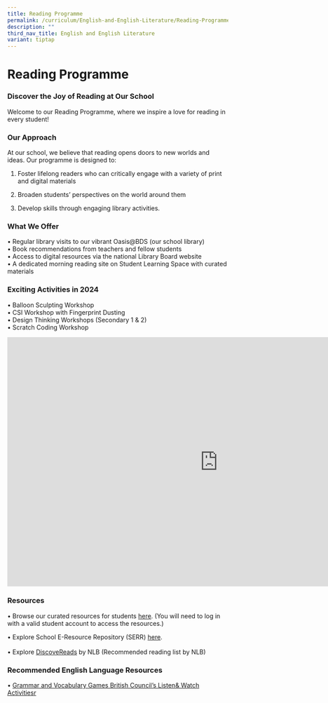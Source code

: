 ```yaml
---
title: Reading Programme
permalink: /curriculum/English-and-English-Literature/Reading-Programme/
description: ""
third_nav_title: English and English Literature
variant: tiptap
---
```

<h1>Reading Programme</h1>
<h3>Discover the Joy of Reading at Our School</h3>
<p>Welcome to our Reading Programme, where we inspire a love for reading
in every student!</p>
<h3>Our Approach</h3>
<p>At our school, we believe that reading opens doors to new worlds and ideas.
Our programme is designed to:</p>
<ol data-tight="true" class="tight">
<li>
<p>Foster lifelong readers who can critically engage with a variety of print
and digital materials</p>
</li>
<li>
<p>Broaden students’ perspectives on the world around them</p>
</li>
<li>
<p>Develop skills through engaging library activities.</p>
</li>
</ol>
<h3>What We Offer</h3>
<p>• Regular library visits to our vibrant Oasis@BDS (our school library)
<br>• Book recommendations from teachers and fellow students
<br>• Access to digital resources via the national Library Board website
<br>• A dedicated morning reading site on Student Learning Space with curated
materials</p>
<h3>Exciting Activities in 2024</h3>
<p>• Balloon Sculpting Workshop
<br>• CSI Workshop with Fingerprint Dusting
<br>• Design Thinking Workshops (Secondary 1 &amp; 2)
<br>• Scratch Coding Workshop</p>
<div class="iframe-wrapper">
<iframe height="569" width="960" allowfullscreen="true" frameborder="0" src="https://docs.google.com/presentation/d/1n2DZk_FUa9_gmgsrletQSXQkoq36Qfstn5eTJ5N4vUM/embed?start=false&amp;loop=false&amp;delayms=3000"></iframe>
</div>
<h3>Resources</h3>
<p>• Browse our curated resources for students <a href="https://go.gov.sg/bdsreading" rel="noopener nofollow" target="_blank">here</a>. (You will need to log in
with a valid student account to access the resources.)</p>
<p>• Explore School E-Resource Repository (SERR) <a href="https://schoolibrary.moe.edu.sg/eresourcespri/cgi-bin/spydus.exe/MSGTRN/WPAC/HOME" rel="noopener noreferrer nofollow" target="_blank">here</a>.
<br>
<br>• Explore <a href="http://go.gov.sg/nlb-childrenandteens" rel="noopener noreferrer nofollow" target="_blank">DiscoveReads</a> by
NLB (Recommended reading list by NLB)</p>
<h3>Recommended English Language Resources</h3>
<p>• <a href="https://go.gov.sg/learnenglishbritishcouncil" rel="noopener noreferrer nofollow" target="_blank">Grammar and Vocabulary Games British Council’s Listen&amp; Watch Activitiesr</a>
</p>